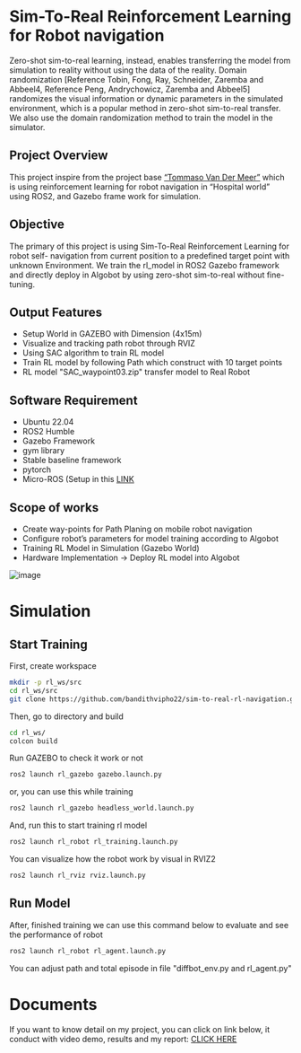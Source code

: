 # Sim-To-Real Reinforcement Learning for Robot navigation
Zero-shot sim-to-real learning, instead, enables transferring the model from simulation to reality without using the data of the reality. Domain randomization [Reference Tobin, Fong, Ray, Schneider, Zaremba and Abbeel4, Reference Peng, Andrychowicz, Zaremba and Abbeel5] randomizes the visual information or dynamic parameters in the simulated environment, which is a popular method in zero-shot sim-to-real transfer. We also use the domain randomization method to train the model in the simulator.
## Project Overview
This project inspire from the project base [“Tommaso Van Der Meer”](https://github.com/TommasoVandermeer/Hospitalbot-Path-Planning) which is using
reinforcement learning for robot navigation in “Hospital world” using ROS2, and Gazebo
frame work for simulation.
## Objective
The primary of this project is using Sim-To-Real Reinforcement Learning for robot self-
navigation from current position to a predefined target point with unknown Environment. We
train the rl_model in ROS2 Gazebo framework and directly deploy in Algobot by using zero-shot
sim-to-real without fine-tuning.
## Output Features
+ Setup World in GAZEBO with Dimension (4x15m)
+ Visualize and tracking path robot through RVIZ
+ Using SAC algorithm to train RL model
+ Train RL model by following Path which construct with 10 target points
+ RL model "SAC_waypoint03.zip" transfer model to Real Robot
## Software Requirement
+ Ubuntu 22.04
+ ROS2 Humble
+ Gazebo Framework
+ gym library
+ Stable baseline framework
+ pytorch
+ Micro-ROS (Setup in this [LINK](https://github.com/micro-ROS/micro_ros_arduino/tree/humble)
## Scope of works
+ Create way-points for Path Planing on mobile robot navigation
+ Configure robot’s parameters for model training according to Algobot
+ Training RL Model in Simulation (Gazebo World)
+ Hardware Implementation -> Deploy RL model into Algobot

![image](https://github.com/user-attachments/assets/1004fe45-887f-4d8c-83c8-ac4a13c2ae5c)

# Simulation
## Start Training
First, create workspace
``` bash
mkdir -p rl_ws/src
cd rl_ws/src
git clone https://github.com/bandithvipho22/sim-to-real-rl-navigation.git
```
Then, go to directory and build
``` bash
cd rl_ws/
colcon build
```
Run GAZEBO to check it work or not
``` bash
ros2 launch rl_gazebo gazebo.launch.py
```
or, you can use this while training
``` bash
ros2 launch rl_gazebo headless_world.launch.py
```
And, run this to start training rl model
``` bash
ros2 launch rl_robot rl_training.launch.py
```
You can visualize how the robot work by visual in RVIZ2
``` bash
ros2 launch rl_rviz rviz.launch.py
```
## Run Model
After, finished training we can use this command below to evaluate and see the performance of robot
``` bash
ros2 launch rl_robot rl_agent.launch.py
```
You can adjust path and total episode in file "diffbot_env.py and rl_agent.py"

# Documents
If you want to know detail on my project, you can click on link below, it conduct with video demo, results and my report:
[CLICK HERE](https://drive.google.com/drive/folders/1Xx778Jn0rlqk1LbfeiU1i2Y9yM70CALA?usp=sharing)
